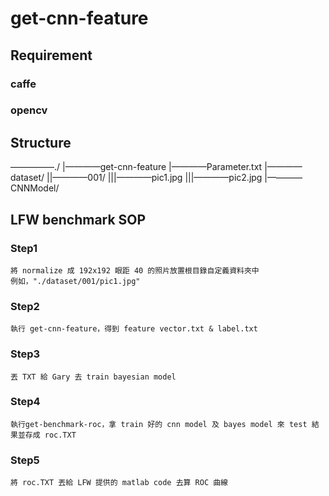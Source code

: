 # get-cnn-feature

## Requirement

### caffe
### opencv

## Structure

—————./
|————get-cnn-feature
|————Parameter.txt
|————dataset/
||————001/
|||————pic1.jpg
|||————pic2.jpg
|————CNNModel/


## LFW benchmark SOP

### Step1
```
將 normalize 成 192x192 眼距 40 的照片放置根目錄自定義資料夾中
例如，"./dataset/001/pic1.jpg"
```
### Step2
```
執行 get-cnn-feature，得到 feature vector.txt & label.txt
```
### Step3
```
丟 TXT 給 Gary 去 train bayesian model
```
### Step4
```
執行get-benchmark-roc，拿 train 好的 cnn model 及 bayes model 來 test 結果並存成 roc.TXT
```
### Step5
```
將 roc.TXT 丟給 LFW 提供的 matlab code 去算 ROC 曲線
```












